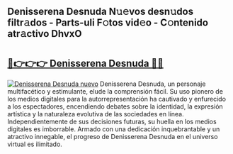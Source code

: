 ## Denisserena Desnuda N𝚞𝚎vos desn𝚞dos filtr𝚊dos - Parts-uli F𝚘tos vid𝚎o - C𝚘ntenido atr𝚊ctivo DhvxO

# <h2><a href="http://mb9u2g.tromn.icu/?c=Denisserena+Desnuda">🔗👉👉👉 Denisserena Desnuda 🔗🔗</a></h2>

[![Denisserena Desnuda nuevo](https://i.imgur.com/pEAQMta.gif)](http://mb9u2g.tromn.icu/?c=Denisserena+Desnuda)
Denisserena Desnuda, un personaje multifacético y estimulante, elude la comprensión fácil. Su uso pionero de los medios digitales para la autorrepresentación ha cautivado y enfurecido a los espectadores, encendiendo debates sobre la identidad, la expresión artística y la naturaleza evolutiva de las sociedades en línea. Independientemente de sus decisiones futuras, su huella en los medios digitales es imborrable. Armado con una dedicación inquebrantable y un atractivo innegable, el progreso de Denisserena Desnuda en el universo virtual es ilimitado.
